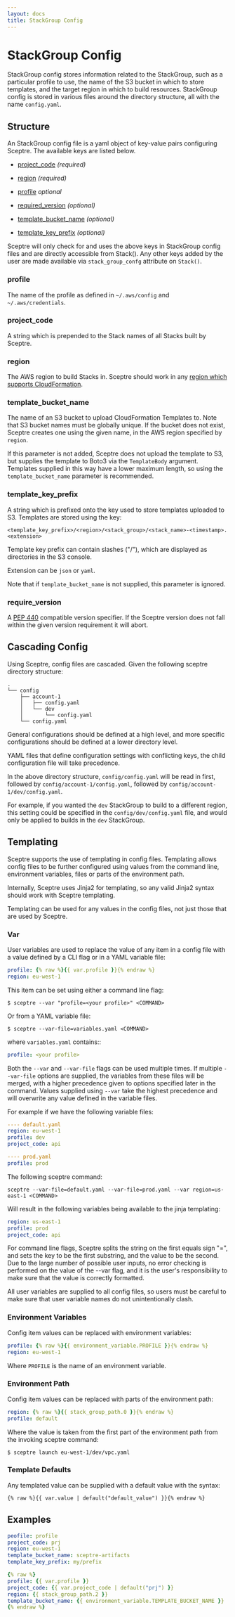 ```yaml
---
layout: docs
title: StackGroup Config
---
```


# StackGroup Config

StackGroup config stores information related to the StackGroup, such as
a particular profile to use, the name of the S3 bucket in which to store
templates, and the target region in which to build resources. StackGroup config
is stored in various files around the directory structure, all with the name
`config.yaml`.

## Structure

An StackGroup config file is a yaml object of key-value pairs configuring
Sceptre. The available keys are listed below.

- [project_code](#project_code) _(required)_
- [region](#region) _(required)_

- [profile](#profile) _optional_
- [required_version](#required_version) _(optional)_
- [template_bucket_name](#template_bucket_name) _(optional)_
- [template_key_prefix](#template_key_prefix) _(optional)_

Sceptre will only check for and uses the above keys in StackGroup config files
and are directly accessible from Stack(). Any other keys added by the user are
made available via `stack_group_confg` attribute on `Stack()`.

### profile

The name of the profile as defined in `~/.aws/config` and `~/.aws/credentials`.

### project_code

A string which is prepended to the Stack names of all Stacks built by Sceptre.

### region

The AWS region to build Stacks in. Sceptre should work in any [region which
supports
CloudFormation](http://docs.aws.amazon.com/general/latest/gr/rande.html#cfn_region).

### template_bucket_name

The name of an S3 bucket to upload CloudFormation Templates to. Note that S3
bucket names must be globally unique. If the bucket does not exist, Sceptre
creates one using the given name, in the AWS region specified by `region`.

If this parameter is not added, Sceptre does not upload the template to S3, but
supplies the template to Boto3 via the `TemplateBody` argument. Templates
supplied in this way have a lower maximum length, so using the
`template_bucket_name` parameter is recommended.

### template_key_prefix

A string which is prefixed onto the key used to store templates uploaded to S3.
Templates are stored using the key:

```
<template_key_prefix>/<region>/<stack_group>/<stack_name>-<timestamp>.<extension>
```

Template key prefix can contain slashes ("/"), which are displayed as
directories in the S3 console.

Extension can be `json` or `yaml`.

Note that if `template_bucket_name` is not supplied, this parameter is ignored.

### require_version

A [PEP 440](https://www.python.org/dev/peps/pep-0440/#version-specifiers)
compatible version specifier. If the Sceptre version does not fall within the
given version requirement it will abort.

## Cascading Config

Using Sceptre, config files are cascaded. Given the following sceptre directory
structure:

```
.
└── config
    ├── account-1
    │   ├── config.yaml
    │   └── dev
    │       └── config.yaml
    └── config.yaml
```

General configurations should be defined at a high level, and more specific
configurations should be defined at a lower directory level.

YAML files that define configuration settings with conflicting keys, the child
configuration file will take precedence.

In the above directory structure, `config/config.yaml` will be read in first,
followed by `config/account-1/config.yaml`, followed by
`config/account-1/dev/config.yaml`.

For example, if you wanted the `dev` StackGroup to build to a different
region, this setting could be specified in the `config/dev/config.yaml` file,
and would only be applied to builds in the `dev` StackGroup.

## Templating

Sceptre supports the use of templating in config files. Templating allows
config files to be further configured using values from the command line,
environment variables, files or parts of the environment path.

Internally, Sceptre uses Jinja2 for templating, so any valid Jinja2 syntax
should work with Sceptre templating.

Templating can be used for any values in the config files, not just those that
are used by Sceptre.

### Var

User variables are used to replace the value of any item in a config file with
a value defined by a CLI flag or in a YAML variable file:

```yaml
profile: {% raw %}{{ var.profile }}{% endraw %}
region: eu-west-1
```

This item can be set using either a command line flag:

```shell
$ sceptre --var "profile=<your profile>" <COMMAND>
```

Or from a YAML variable file:

```shell
$ sceptre --var-file=variables.yaml <COMMAND>
```

where `variables.yaml` contains::

```yaml
profile: <your profile>
```

Both the `--var` and `--var-file` flags can be used multiple times. If multiple
`--var-file` options are supplied, the variables from these files will be
merged, with a higher precedence given to options specified later in the
command. Values supplied using `--var` take the highest precedence and will
overwrite any value defined in the variable files.

For example if we have the following variable files:

```yaml
---- default.yaml
region: eu-west-1
profile: dev
project_code: api

---- prod.yaml
profile: prod
```

The following sceptre command:

```shell
sceptre --var-file=default.yaml --var-file=prod.yaml --var region=us-east-1 <COMMAND>
```

Will result in the following variables being available to the jinja templating:

```yaml
region: us-east-1
profile: prod
project_code: api
```

For command line flags, Sceptre splits the string on the first equals sign "=",
and sets the key to be the first substring, and the value to be the second. Due
to the large number of possible user inputs, no error checking is performed on
the value of the --var flag, and it is the user's responsibility to make sure
that the value is correctly formatted.

All user variables are supplied to all config files, so users must be careful
to make sure that user variable names do not unintentionally clash.

### Environment Variables

Config item values can be replaced with environment variables:

```yaml
profile: {% raw %}{{ environment_variable.PROFILE }}{% endraw %}
region: eu-west-1
```

Where `PROFILE` is the name of an environment variable.

### Environment Path

Config item values can be replaced with parts of the environment path:

```yaml
region: {% raw %}{{ stack_group_path.0 }}{% endraw %}
profile: default
```

Where the value is taken from the first part of the environment path from the
invoking sceptre command:

```shell
$ sceptre launch eu-west-1/dev/vpc.yaml
```

### Template Defaults

Any templated value can be supplied with a default value with the syntax:

```jinja2
{% raw %}{{ var.value | default("default_value") }}{% endraw %}
```

## Examples

```yaml
peofile: profile
project_code: prj
region: eu-west-1
template_bucket_name: sceptre-artifacts
template_key_prefix: my/prefix
```

```yaml
{% raw %}
profile: {{ var.profile }}
project_code: {{ var.project_code | default("prj") }}
region: {{ stack_group_path.2 }}
template_bucket_name: {{ environment_variable.TEMPLATE_BUCKET_NAME }}
{% endraw %}
```
